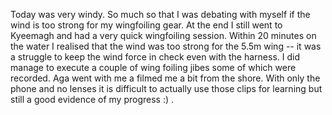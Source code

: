 Today was very windy. So much so that I was debating with myself if the wind is too strong for my wingfoiling gear. At the end I still went to Kyeemagh and had a very quick wingfoiling session. Within 20 minutes on the water I realised that the wind was too strong for the 5.5m wing -- it was a struggle to keep the wind force in check even with the harness. I did manage to execute a couple of wing foiling jibes some of which were recorded. Aga went with me a filmed me a bit from the shore. With only the phone and no lenses it is difficult to actually use those clips for learning but still a good evidence of my progress :) . 